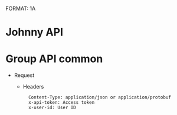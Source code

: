 FORMAT: 1A

# Johnny API

# Group API common

+ Request
    + Headers

            Content-Type: application/json or application/protobuf
            x-api-token: Access token
            x-user-id: User ID

<!-- include(./01_login.md) -->

<!-- include(./02_player.md) -->

<!-- include(./02_player_detail.md) -->

<!-- include(./03_area.md) -->

<!-- include(./04_studio.md) -->

<!-- include(./06_instrument.md) -->